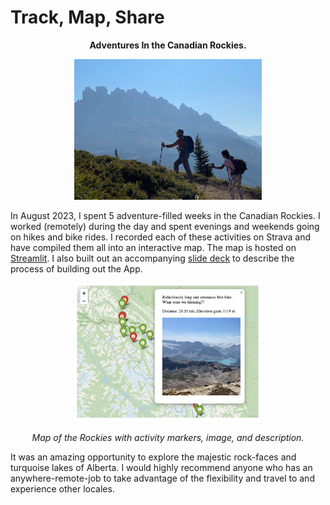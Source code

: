 # Track, Map, Share

<p style="text-align: center"><b>Adventures In the Canadian Rockies.</b></p>
<p style="text-align: center"><img src="./media/jagged_peaks.jpg" width="300"></p>

In August 2023, I spent 5 adventure-filled weeks in the Canadian Rockies. I worked (remotely) during the day and spent evenings and weekends going on hikes and bike rides. I recorded each of these activities on Strava and have compiled them all into an interactive map. The map is hosted on [Streamlit](https://canadian-rockies-adventures.streamlit.app/). I also built out an accompanying [slide deck](https://github.com/aidarahim/strava_rockies/blob/main/Track%2C%20Map%2C%20Share%20Strava.pdf) to describe the process of building out the App.

<p style="text-align: center"><img src="./media/app_screenshot.png" width="300"></p>
<p style="text-align: center"><em>Map of the Rockies with activity markers, image, and description.</em></p>

It was an amazing opportunity to explore the majestic rock-faces and turquoise lakes of Alberta. I would highly recommend anyone who has an anywhere-remote-job to take advantage of the flexibility and travel to and experience other locales.
